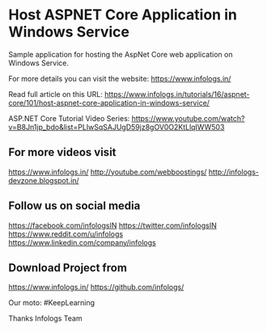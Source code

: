 # Host ASPNET Core Application in Windows Service
Sample application for hosting the AspNet Core web application on Windows Service.

For more details you can visit the website: https://www.infologs.in/

Read full article on this URL:
https://www.infologs.in/tutorials/16/aspnet-core/101/host-aspnet-core-application-in-windows-service/

ASP.NET Core Tutorial Video Series: 
https://www.youtube.com/watch?v=B8Jn1jp_bdo&list=PLIwSqSAJUgD59jz8gOV0O2KtLlqIWW503

For more videos visit
--------------------------------------------------------
https://www.infologs.in/
http://youtube.com/webboostings/
http://infologs-devzone.blogspot.in/

Follow us on social media
------------------------------------------------------
https://facebook.com/infologsIN
https://twitter.com/infologsIN
https://www.reddit.com/u/infologs
https://www.linkedin.com/company/infologs

Download Project from
---------------------------------------------------
https://www.infologs.in/
https://github.com/infologs/ 

Our moto: #KeepLearning

Thanks
Infologs Team
